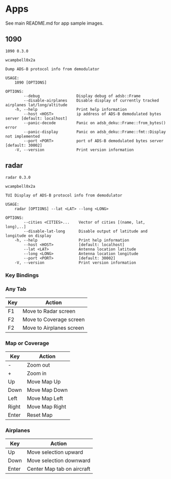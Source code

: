 # Apps

See main README.md for app sample images.

## 1090
```
1090 0.3.0

wcampbell0x2a

Dump ADS-B protocol info from demodulator

USAGE:
    1090 [OPTIONS]

OPTIONS:
        --debug                Display debug of adsb::Frame
        --disable-airplanes    Disable display of currently tracked airplanes lat/long/altitude
    -h, --help                 Print help information
        --host <HOST>          ip address of ADS-B demodulated bytes server [default: localhost]
        --panic-decode         Panic on adsb_deku::Frame::from_bytes() error
        --panic-display        Panic on adsb_deku::Frame::fmt::Display not implemented
        --port <PORT>          port of ADS-B demodulated bytes server [default: 30002]
    -V, --version              Print version information
```

## radar
```
radar 0.3.0

wcampbell0x2a

TUI Display of ADS-B protocol info from demodulator

USAGE:
    radar [OPTIONS] --lat <LAT> --long <LONG>

OPTIONS:
        --cities <CITIES>...    Vector of cities [(name, lat, long),..]
        --disable-lat-long      Disable output of latitude and longitude on display
    -h, --help                  Print help information
        --host <HOST>           [default: localhost]
        --lat <LAT>             Antenna location latitude
        --long <LONG>           Antenna location longitude
        --port <PORT>           [default: 30002]
    -V, --version               Print version information
```

### Key Bindings

### Any Tab
|  Key  |  Action                    |
| ----- | -------------------------- |
| F1    | Move to Radar screen       |
| F2    | Move to Coverage screen    |
| F2    | Move to Airplanes screen   |


### Map or Coverage
|  Key  |  Action                    |
| ----- | -------------------------- |
| -     | Zoom out                   |
| +     | Zoom in                    |
| Up    | Move Map Up                |
| Down  | Move Map Down              |
| Left  | Move Map Left              |
| Right | Move Map Right             |
| Enter | Reset Map                  |

### Airplanes
|  Key  |  Action                    |
| ----- | -------------------------- |
| Up    | Move selection upward      |
| Down  | Move selection downward    |
| Enter | Center Map tab on aircraft |
